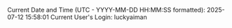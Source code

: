 Current Date and Time (UTC - YYYY-MM-DD HH:MM:SS formatted): 2025-07-12 15:58:01
Current User's Login: luckyaiman
